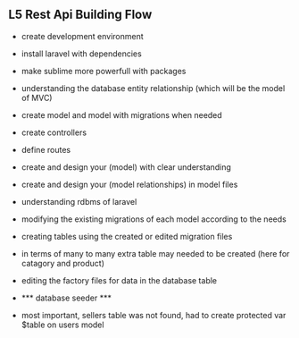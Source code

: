## L5 Rest Api Building Flow

- create development environment

- install laravel with dependencies

- make sublime more powerfull with packages

- understanding the database entity relationship (which will be the model of MVC)

- create model and model with migrations when needed

- create controllers

- define routes

- create and design your (model) with clear understanding

- create and design your (model relationships) in model files

- understanding rdbms of laravel

- modifying the existing migrations of each model according to the needs

- creating tables using the created or edited migration files

- in terms of many to many extra table may needed to be created (here for catagory and product)

- editing the factory files for data in the database table

- *** database seeder ***

- most important, sellers table was not found, had to create protected var $table on users model
